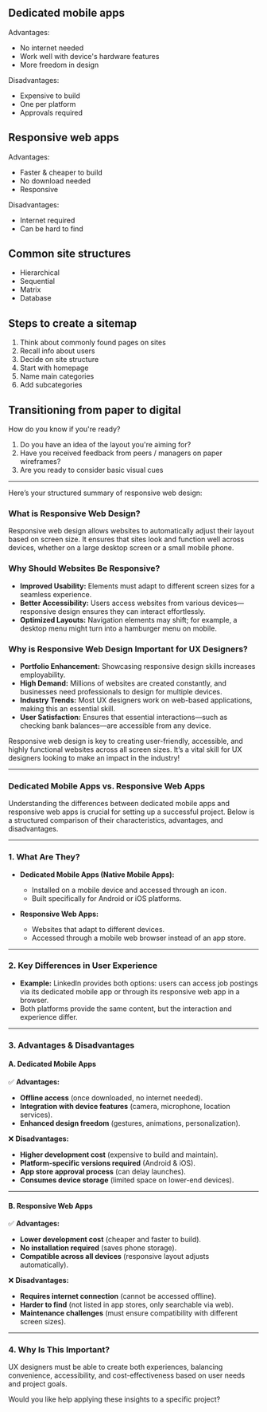 ## Dedicated mobile apps

Advantages:

- No internet needed
- Work well with device's hardware features
- More freedom in design

Disadvantages:

- Expensive to build
- One per platform
- Approvals required

## Responsive web apps

Advantages:

- Faster & cheaper to build
- No download needed
- Responsive

Disadvantages:

- Internet required
- Can be hard to find

## Common site structures

- Hierarchical
- Sequential
- Matrix
- Database

## Steps to create a sitemap

1. Think about commonly found pages on sites
2. Recall info about users
3. Decide on site structure
4. Start with homepage
5. Name main categories
6. Add subcategories

## Transitioning from paper to digital

How do you know if you're ready?

1. Do you have an idea of the layout you're aiming for?
2. Have you received feedback from peers / managers on paper wireframes?
3. Are you ready to consider basic visual cues


---




Here’s your structured summary of responsive web design:

### **What is Responsive Web Design?**
Responsive web design allows websites to automatically adjust their layout based on screen size. It ensures that sites look and function well across devices, whether on a large desktop screen or a small mobile phone.

### **Why Should Websites Be Responsive?**
- **Improved Usability:** Elements must adapt to different screen sizes for a seamless experience.
- **Better Accessibility:** Users access websites from various devices—responsive design ensures they can interact effortlessly.
- **Optimized Layouts:** Navigation elements may shift; for example, a desktop menu might turn into a hamburger menu on mobile.

### **Why is Responsive Web Design Important for UX Designers?**
- **Portfolio Enhancement:** Showcasing responsive design skills increases employability.
- **High Demand:** Millions of websites are created constantly, and businesses need professionals to design for multiple devices.
- **Industry Trends:** Most UX designers work on web-based applications, making this an essential skill.
- **User Satisfaction:** Ensures that essential interactions—such as checking bank balances—are accessible from any device.

Responsive web design is key to creating user-friendly, accessible, and highly functional websites across all screen sizes. It’s a vital skill for UX designers looking to make an impact in the industry!

---

### **Dedicated Mobile Apps vs. Responsive Web Apps**

Understanding the differences between dedicated mobile apps and responsive web apps is crucial for setting up a successful project. Below is a structured comparison of their characteristics, advantages, and disadvantages.

---

### **1. What Are They?**
- **Dedicated Mobile Apps (Native Mobile Apps):** 
  - Installed on a mobile device and accessed through an icon.
  - Built specifically for Android or iOS platforms.
  
- **Responsive Web Apps:** 
  - Websites that adapt to different devices.
  - Accessed through a mobile web browser instead of an app store.

---

### **2. Key Differences in User Experience**
- **Example:** LinkedIn provides both options: users can access job postings via its dedicated mobile app or through its responsive web app in a browser.
- Both platforms provide the same content, but the interaction and experience differ.

---

### **3. Advantages & Disadvantages**

#### **A. Dedicated Mobile Apps**
✅ **Advantages:**  
- **Offline access** (once downloaded, no internet needed).  
- **Integration with device features** (camera, microphone, location services).  
- **Enhanced design freedom** (gestures, animations, personalization).  

❌ **Disadvantages:**  
- **Higher development cost** (expensive to build and maintain).  
- **Platform-specific versions required** (Android & iOS).  
- **App store approval process** (can delay launches).  
- **Consumes device storage** (limited space on lower-end devices).  

---

#### **B. Responsive Web Apps**
✅ **Advantages:**  
- **Lower development cost** (cheaper and faster to build).  
- **No installation required** (saves phone storage).  
- **Compatible across all devices** (responsive layout adjusts automatically).  

❌ **Disadvantages:**  
- **Requires internet connection** (cannot be accessed offline).  
- **Harder to find** (not listed in app stores, only searchable via web).  
- **Maintenance challenges** (must ensure compatibility with different screen sizes).  

---

### **4. Why Is This Important?**
UX designers must be able to create both experiences, balancing convenience, accessibility, and cost-effectiveness based on user needs and project goals.

Would you like help applying these insights to a specific project?  

